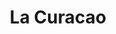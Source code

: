---
title: "La Curacao"
url: /tegucigalpa/la-curacao-boulevard-comunidad-economica-europea/
shop: muebles
---